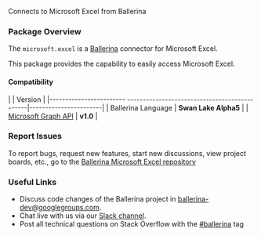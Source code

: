 Connects to Microsoft Excel from Ballerina

### Package Overview
The `microsoft.excel` is a [Ballerina](https://ballerina.io/) connector for Microsoft Excel.

This package provides the capability to easily access Microsoft Excel.

#### Compatibility
|                                                                        | Version               |
|------------------------  ----------------------------------------------|-----------------------|
| Ballerina Language                                                     | **Swan Lake Alpha5**  |
| [Microsoft Graph API](https://docs.microsoft.com/en-us/graph/overview) | **v1.0**              |

### Report Issues

To report bugs, request new features, start new discussions, view project boards, etc., go to the [Ballerina Microsoft Excel repository](https://github.com/ballerina-platform/module-ballerinax-microsoft.excel)

### Useful Links
- Discuss code changes of the Ballerina project in [ballerina-dev@googlegroups.com](mailto:ballerina-dev@googlegroups.com).
- Chat live with us via our [Slack channel](https://ballerina.io/community/slack/).
- Post all technical questions on Stack Overflow with the [#ballerina](https://stackoverflow.com/questions/tagged/ballerina) tag